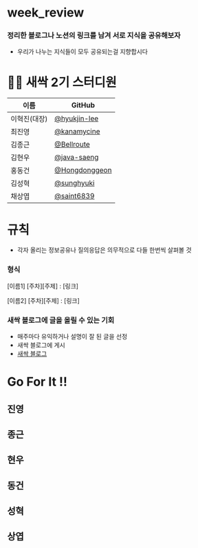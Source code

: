 # week_review

### 정리한 블로그나 노션의 링크를 남겨 서로 지식을 공유해보자

- 우리가 나누는 지식들이 모두 공유되는걸 지향합시다


# 👩‍💻 새싹 2기 스터디원

| 이름   | GitHub                                         |
| ------ | ---------------------------------------------- |
| 이혁진(대장) | [@hyukjin-lee](https://github.com/hyukjin-lee) |
| 최진영 | [@kanamycine](https://github.com/kanamycine) |
| 김종근 | [@Bellroute](https://github.com/Bellroute) |
| 김현우 | [@java-saeng](https://github.com/java-saeng) |
| 홍동건 | [@Hongdonggeon](https://github.com/Hongdonggeon) |
| 김성혁 | [@sunghyuki](https://github.com/sunghyuki) |
| 채상엽 | [@saint6839](https://github.com/saint6839) |

# 규칙
- 각자 올리는 정보공유나 질의응답은 의무적으로 다들 한번씩 살펴볼 것

### 형식
[이름1]
[주차][주제] : [링크]

[이름2]
[주차][주제] : [링크]

### 새싹 블로그에 글을 올릴 수 있는 기회
- 매주마다 유익하거나 설명이 잘 된 글을 선정
- 새싹 블로그에 게시
- [새싹 블로그](https://velog.io/@sproutt)


# Go For It !!

## 진영
## 종근
## 현우
## 동건
## 성혁
## 상엽
